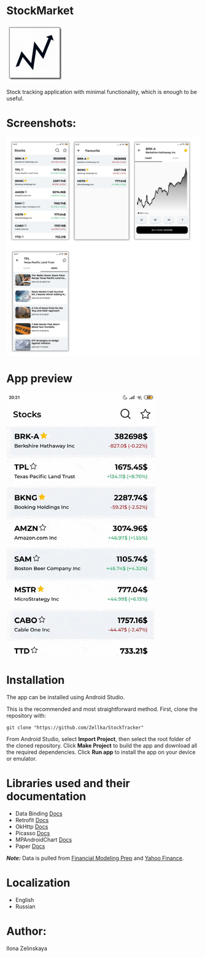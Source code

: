 # StockMarket
![](https://github.com/Zellka/StockMarket/blob/master/images/icon_app.png)

Stock tracking application with minimal functionality, which is enough to be useful.

# Screenshots:
![](https://github.com/Zellka/StockMarket/blob/master/images/1.png)
![](https://github.com/Zellka/StockMarket/blob/master/images/2.png)

# App preview
![](https://github.com/Zellka/StockMarket/blob/master/images/app_preview.gif)

# Installation
The app can be installed using Android Studio.

This is the recommended and most straightforward method. First, clone the repository with:
```
git clone "https://github.com/Zellka/StockTracker"
```
From Android Studio, select **Import Project**, then select the root folder of the cloned repository. Click **Make Project** to build the app and download all the required dependencies. Click **Run app** to install the app on your device or emulator.

# Libraries used and their documentation
* Data Binding [Docs](https://developer.android.com/topic/libraries/data-binding?hl=lv)
* Retrofit [Docs](https://square.github.io/retrofit/)
* OkHttp [Docs](https://square.github.io/okhttp/)
* Picasso [Docs](https://square.github.io/picasso/)
* MPAndroidChart [Docs](https://github.com/PhilJay/MPAndroidChart)
* Paper [Docs](https://github.com/pilgr/Paper)

***Note:*** Data is pulled from [Financial Modeling Prep](https://financialmodelingprep.com/) and [Yahoo Finance](https://rapidapi.com/apidojo/api/yahoo-finance1).

# Localization
* English
* Russian

# Author: 
Ilona Zelinskaya
